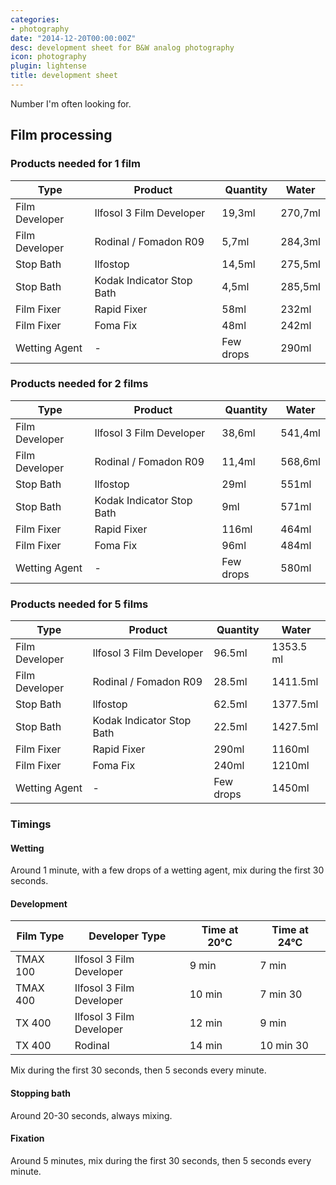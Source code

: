 ```yaml
---
categories:
- photography
date: "2014-12-20T00:00:00Z"
desc: development sheet for B&W analog photography
icon: photography
plugin: lightense
title: development sheet
---
```


Number I'm often looking for.

## Film processing

### Products needed for 1 film

| Type                 | Product                   | Quantity  | Water     |
|----------------------|---------------------------|-----------|-----------|
| Film Developer       | Ilfosol 3 Film Developer  | 19,3ml    | 270,7ml   |
| Film Developer       | Rodinal / Fomadon R09     | 5,7ml     | 284,3ml   |
| Stop Bath            | Ilfostop                  | 14,5ml    | 275,5ml   |
| Stop Bath            | Kodak Indicator Stop Bath | 4,5ml     | 285,5ml   |
| Film Fixer           | Rapid Fixer               | 58ml      | 232ml     |
| Film Fixer           | Foma Fix                  | 48ml      | 242ml     |
| Wetting Agent        | -                         | Few drops | 290ml     |

### Products needed for 2 films

| Type                 | Product                   | Quantity  | Water     |
|----------------------|---------------------------|-----------|-----------|
| Film Developer       | Ilfosol 3 Film Developer  | 38,6ml    | 541,4ml   |
| Film Developer       | Rodinal / Fomadon R09     | 11,4ml    | 568,6ml   |
| Stop Bath            | Ilfostop                  | 29ml      | 551ml     |
| Stop Bath            | Kodak Indicator Stop Bath | 9ml       | 571ml     |
| Film Fixer           | Rapid Fixer               | 116ml     | 464ml     |
| Film Fixer           | Foma Fix                  | 96ml      | 484ml     |
| Wetting Agent        | -                         | Few drops | 580ml     |

### Products needed for 5 films

| Type                 | Product                   | Quantity  | Water     |
|----------------------|---------------------------|-----------|-----------|
| Film Developer       | Ilfosol 3 Film Developer  | 96.5ml    | 1353.5 ml |
| Film Developer       | Rodinal / Fomadon R09     | 28.5ml    | 1411.5ml  |
| Stop Bath            | Ilfostop                  | 62.5ml    | 1377.5ml  |
| Stop Bath            | Kodak Indicator Stop Bath | 22.5ml    | 1427.5ml  |
| Film Fixer           | Rapid Fixer               | 290ml     | 1160ml    |
| Film Fixer           | Foma Fix                  | 240ml     | 1210ml    |
| Wetting Agent        | -                         | Few drops | 1450ml    |

### Timings

#### Wetting

Around 1 minute, with a few drops of a wetting agent, mix during the first 30 seconds.

#### Development

| Film Type            | Developer Type            | Time at 20°C | Time at 24°C |
|----------------------|---------------------------|--------------|--------------|
| TMAX 100             | Ilfosol 3 Film Developer  | 9 min        | 7 min        |
| TMAX 400             | Ilfosol 3 Film Developer  | 10 min       | 7 min 30     |
| TX 400               | Ilfosol 3 Film Developer  | 12 min       | 9 min        |
| TX 400               | Rodinal                   | 14 min       | 10 min 30    |

Mix during the first 30 seconds, then 5 seconds every minute.

#### Stopping bath

Around 20-30 seconds, always mixing.

#### Fixation

Around 5 minutes, mix during the first 30 seconds, then 5 seconds every minute.
